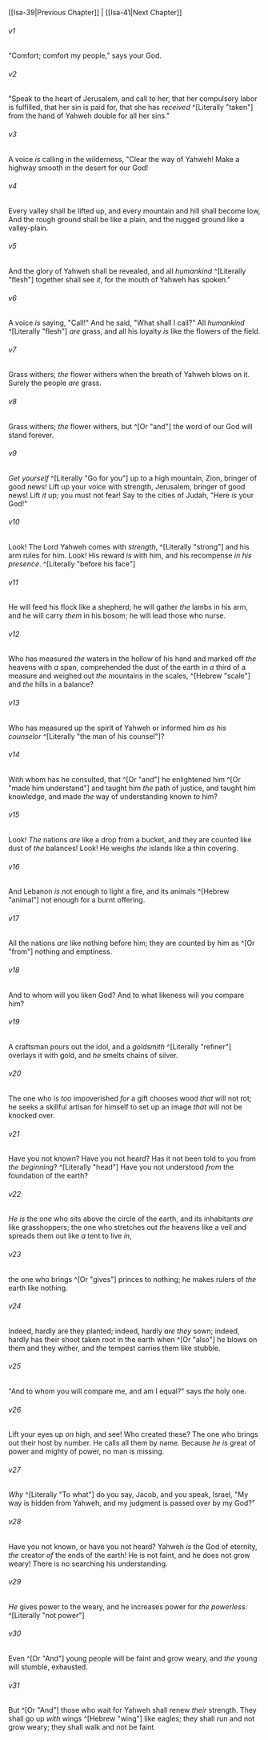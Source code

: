 ﻿---
aliases:
  - Isaiah 40
---

[[Isa-39|Previous Chapter]] | [[Isa-41|Next Chapter]]

###### v1
"Comfort; comfort my people," says your God.

###### v2
"Speak to the heart of Jerusalem, and call to her,
that her compulsory labor is fulfilled, that her sin is paid for,
that she has _received_ ^[Literally "taken"] from the hand of Yahweh double for all her sins."

###### v3
A voice _is_ calling in the wilderness, "Clear the way of Yahweh!
Make a highway smooth in the desert for our God!

###### v4
Every valley shall be lifted up,
and every mountain and hill shall become low,
And the rough ground shall be like a plain,
and the rugged ground like a valley-plain.

###### v5
And the glory of Yahweh shall be revealed,
and all _humankind_ ^[Literally "flesh"] together shall see _it_,
for the mouth of Yahweh has spoken."

###### v6
A voice _is_ saying, "Call!"
And he said, "What shall I call?"
All _humankind_ ^[Literally "flesh"] _are_ grass,
and all his loyalty _is_ like the flowers of the field.

###### v7
Grass withers; _the_ flower withers
when the breath of Yahweh blows on it.
Surely the people _are_ grass.

###### v8
Grass withers; _the_ flower withers,
but ^[Or "and"] the word of our God will stand forever.

###### v9
_Get yourself_ ^[Literally "Go for you"] up to a high mountain, Zion, bringer of good news!
Lift up your voice with strength, Jerusalem, bringer of good news!
Lift _it_ up; you must not fear!
Say to the cities of Judah, "Here _is_ your God!"

###### v10
Look! The Lord Yahweh comes with _strength_, ^[Literally "strong"]
and his arm rules for him.
Look! His reward _is_ with him,
and his recompense _in his presence_. ^[Literally "before his face"]

###### v11
He will feed his flock like a shepherd;
he will gather _the_ lambs in his arm,
and he will carry _them_ in his bosom;
he will lead those who nurse.

###### v12
Who has measured _the_ waters in the hollow of his hand
and marked off _the_ heavens with _a_ span,
comprehended the dust of the earth in _a_ third of a measure
and weighed out _the_ mountains in the scales, ^[Hebrew "scale"] and _the_ hills in a balance?

###### v13
Who has measured up the spirit of Yahweh
or informed him _as_ _his counselor_ ^[Literally "the man of his counsel"]?

###### v14
With whom has he consulted, that ^[Or "and"] he enlightened him ^[Or "made him understand"]
and taught him _the_ path of justice,
and taught him knowledge,
and made _the_ way of understanding known to him?

###### v15
Look! _The_ nations _are_ like a drop from a bucket,
and they are counted like dust of _the_ balances!
Look! He weighs _the_ islands like a thin covering.

###### v16
And Lebanon _is_ not enough to light a fire,
and its animals ^[Hebrew "animal"] not enough for a burnt offering.

###### v17
All the nations _are_ like nothing before him;
they are counted by him as ^[Or "from"] nothing and emptiness.

###### v18
And to whom will you liken God?
And to what likeness will you compare him?

###### v19
A craftsman pours out the idol,
and a _goldsmith_ ^[Literally "refiner"] overlays it with gold,
and _he_ smelts chains of silver.

###### v20
The one who is _too_ impoverished _for_ a gift chooses wood _that_ will not rot;
he seeks a skillful artisan for himself to set up an image _that_ will not be knocked over.

###### v21
Have you not known?
Have you not heard?
Has it not been told to you from _the_ _beginning_? ^[Literally "head"]
Have you not understood _from_ the foundation of the earth?

###### v22
_He is_ the one who sits above the circle of the earth,
and its inhabitants _are_ like grasshoppers;
the one who stretches out _the_ heavens like a veil
and spreads them out like _a_ tent to live _in_,

###### v23
the one who brings ^[Or "gives"] princes to nothing;
he makes rulers of _the_ earth like nothing.

###### v24
Indeed, hardly are they planted; indeed, hardly _are they_ sown;
indeed, hardly has their shoot taken root in the earth
when ^[Or "also"] he blows on them and they wither,
and _the_ tempest carries them like stubble.

###### v25
"And to whom you will compare me, and am I equal?" says _the_ holy one.

###### v26
Lift your eyes up _on_ high, and see! Who created these?
The one who brings out their host by number.
He calls all them by name.
Because _he is_ great of power
and mighty of power, no man is missing.

###### v27
_Why_ ^[Literally "To what"] do you say, Jacob,
and you speak, Israel,
"My way is hidden from Yahweh,
and my judgment is passed over by my God?"

###### v28
Have you not known,
or have you not heard?
Yahweh _is_ the God of eternity,
_the_ creator _of_ the ends of the earth!
He is not faint, and he does not grow weary!
There is no searching his understanding.

###### v29
_He_ gives power to the weary,
and he increases power for _the powerless_. ^[Literally "not power"]

###### v30
Even ^[Or "And"] young people will be faint and grow weary,
and _the_ young will stumble, exhausted.

###### v31
But ^[Or "And"] those who wait for Yahweh shall renew _their_ strength.
They shall go up _with_ wings ^[Hebrew "wing"] like eagles;
they shall run and not grow weary;
they shall walk and not be faint.